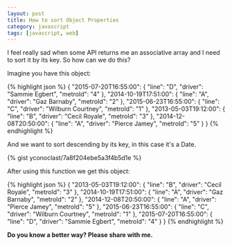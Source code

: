 ```yaml
---
layout: post
title: How to sort Object Properties
category: javascript
tags: [javascript, web]
---
```


I feel really sad when some API returns me an associative array and I need to sort it by its key. So how can we do this?

Imagine you have this object:

{% highlight json %}
{
  "2015-07-20T16:55:00": {
    "line": "D",
    "driver": "Sammie Egbert",
    "metroId": "4"
  },
  "2014-10-19T17:51:00": {
    "line": "A",
    "driver": "Gaz Barnaby",
    "metroId": "2"
  },
  "2015-06-23T16:55:00": {
    "line": "C",
    "driver": "Wilburn Courtney",
    "metroId": "1"
  },
  "2013-05-03T19:12:00": {
    "line": "B",
    "driver": "Cecil Royale",
    "metroId": "3"
  },
  "2014-12-08T20:50:00": {
    "line": "A",
    "driver": "Pierce Jamey",
    "metroId": "5"
  }
}
{% endhighlight %}

<!--more-->

And we want to sort descending by its key, in this case it's a Date.

{% gist yconoclast/7a8f204ebe5a3f4b5d1e %}

After using this function we get this object:

{% highlight json %}
{
  "2013-05-03T19:12:00": {
    "line": "B",
    "driver": "Cecil Royale",
    "metroId": "3"
  },
  "2014-10-19T17:51:00": {
    "line": "A",
    "driver": "Gaz Barnaby",
    "metroId": "2"
  },
  "2014-12-08T20:50:00": {
    "line": "A",
    "driver": "Pierce Jamey",
    "metroId": "5"
  },
  "2015-06-23T16:55:00": {
    "line": "C",
    "driver": "Wilburn Courtney",
    "metroId": "1"
  },
  "2015-07-20T16:55:00": {
    "line": "D",
    "driver": "Sammie Egbert",
    "metroId": "4"
  }
}
{% endhighlight %}

**Do you know a better way? Please share with me.**

